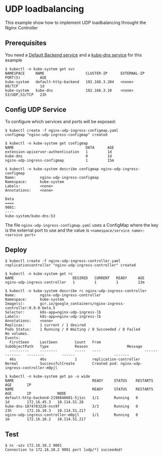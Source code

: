 # UDP loadbalancing

This example show how to implement UDP loadbalancing throught the Nginx Controller

## Prerequisites

You need a [Default Backend service](/examples/deployment/nginx/README.md#default-backend) and a [kube-dns service](https://github.com/kubernetes/kubernetes/tree/master/cluster/addons/dns#kube-dns) for this example
```
$ kubectl -n kube-system get svc 
NAMESPACE     NAME                   CLUSTER-IP      EXTERNAL-IP   PORT(S)         AGE
kube-system   default-http-backend   192.168.3.204   <none>        80/TCP          1d
kube-system   kube-dns               192.168.3.10    <none>        53/UDP,53/TCP   23h
```

## Config UDP Service

To configure which services and ports will be exposed:
```
$ kubectl create -f nginx-udp-ingress-configmap.yaml
configmap "nginx-udp-ingress-configmap" created

$ kubectl -n kube-system get configmap 
NAME                                 DATA      AGE
extension-apiserver-authentication   1         1d
kube-dns                             0         1d
nginx-udp-ingress-configmap          1         15m

$ kubectl -n kube-system describe configmap nginx-udp-ingress-configmap
Name:           nginx-udp-ingress-configmap
Namespace:      kube-system
Labels:         <none>
Annotations:    <none>

Data
====
9001:
----
kube-system/kube-dns:53
```

The file `nginx-udp-ingress-configmap.yaml` uses a ConfigMap where the key is the external port to use and the value is
`<namespace/service name>:<service port>`

## Deploy
```
$ kubectl create -f nginx-udp-ingress-controller.yaml
replicationcontroller "nginx-udp-ingress-controller" created

$ kubectl -n kube-system get rc
NAME                           DESIRED   CURRENT   READY     AGE
nginx-udp-ingress-controller   1         1         1         13m

$ kubectl -n kube-system describe rc nginx-udp-ingress-controller
Name:           nginx-udp-ingress-controller
Namespace:      kube-system
Image(s):       gcr.io/google_containers/nginx-ingress-controller:0.9.0-beta.5
Selector:       k8s-app=nginx-udp-ingress-lb
Labels:         k8s-app=nginx-udp-ingress-lb
Annotations:    <none>
Replicas:       1 current / 1 desired
Pods Status:    1 Running / 0 Waiting / 0 Succeeded / 0 Failed
No volumes.
Events:
  FirstSeen     LastSeen        Count   From                    SubObjectPath   Type            Reason                  Message
  ---------     --------        -----   ----                    -------------   --------        ------                  -------
  46s           46s             1       replication-controller                  Normal          SuccessfulCreate        Created pod: nginx-udp-ingress-controller-m0pjl
  
$ kubectl -n kube-system get po -o wide
NAME                                    READY     STATUS    RESTARTS   AGE       IP           
NAME                                    READY     STATUS    RESTARTS   AGE       IP            NODE
default-http-backend-2198840601-5j1zc   1/1       Running   0          1d        172.16.45.3   10.114.51.28
kube-dns-1874783228-nvs9f               3/3       Running   0          23h       172.16.10.3   10.114.51.217
nginx-udp-ingress-controller-m0pjl      1/1       Running   0          1m        172.16.10.2   10.114.51.217
```

## Test
```
$ nc -uzv 172.16.10.2 9001
Connection to 172.16.10.2 9001 port [udp/*] succeeded!
```
